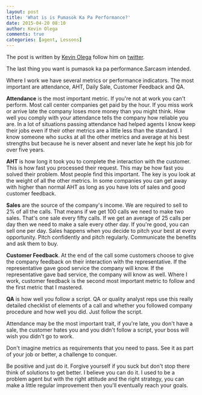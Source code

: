 ```yaml
---
layout: post
title: 'What is is Pumasok Ka Pa Performance?'
date: 2015-04-20 08:10
author: Kevin Olega
comments: true
categories: [agent, Lessons]
---
```

The post is written by <a href="http://kevinolega.com">Kevin Olega</a> follow him on <a href="http://twitter.com/kevinolega">twitter</a>.</strong>

The last thing you want is pumasok ka pa performance.Sarcasm intended.

Where I work we have several metrics or performance indicators. The most important are attendance, AHT, Daily Sale, Customer Feedback and QA.

<strong>Attendance</strong> is the most important metric. If you're not at work you can't perform. Most call center companies get paid by the hour. If you miss work or arrive late the company loses more money than you might think. How well you comply with your attendance tells the company how reliable you are. In a lot of situations passing attendance had helped agents I know keep their jobs even if their other metrics are a little less than the standard. I know someone who sucks at all the other metrics and average at his best strengths but because he is never absent and never late he kept his job for over five years.

<strong>AHT</strong> is how long it took you to complete the interaction with the customer. This is how fast you processed their request. This may be how fast you solved their problem. Most people find this important. The key is you look at the weight of all the other metrics. In some companies you can get away with higher than normal AHT as long as you have lots of sales and good customer feedback.

<strong>Sales</strong> are the source of the company's income.  We are required to sell to 2% of all the calls. That means if we get 100 calls we need to make two sales. That's one sale every fifty calls. If we get an average of 25 calls per day then we need to make a sale every other day. If you're good, you can sell one per day. Sales happens when you decide to pitch your best at every opportunity. Pitch confidently and pitch regularly. Communicate the benefits and ask them to buy.

<strong>Customer Feedback</strong>. At the end of the call some customers choose to give the company feedback on their interaction with the representative. If the representative gave good service the company will know. If the representative gave bad service, the company will know as well. Where I work, customer feedback is the second most important metric to follow and the first metric that I mastered.

<strong>QA</strong> is how well you follow a script. QA or quality analyst reps use this really detailed checklist of elements of a call and whether you followed company procedure and how well you did. Just follow the script.

Attendance may be the most important trait, if you're late, you don't have a sale, the customer hates you and you didn't follow a script, your boss will wish you didn't go to work.

Don't imagine metrics as requirements that you need to pass. See it as part of your job or better, a challenge to conquer.

Be positive and just do it. Forgive yourself if you suck but don't stop there think of solutions to get better. I believe you can do it. I used to be a problem agent but with the right attitude and the right strategy, you can make a little regular improvement then you'll eventually reach your goals.


